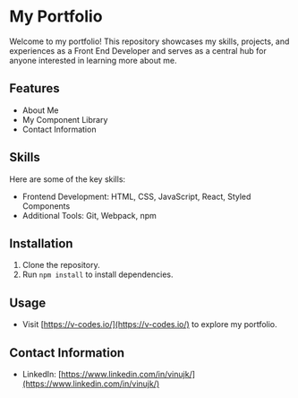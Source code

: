 # My Portfolio

Welcome to my portfolio! This repository showcases my skills, projects, and experiences as a Front End Developer and serves as a central hub for anyone interested in learning more about me.

## Features

- About Me
- My Component Library
- Contact Information

## Skills

Here are some of the key skills:

- Frontend Development: HTML, CSS, JavaScript, React, Styled Components
- Additional Tools: Git, Webpack, npm

## Installation

1. Clone the repository.
2. Run `npm install` to install dependencies.

## Usage

- Visit [https://v-codes.io/](https://v-codes.io/) to explore my portfolio.

## Contact Information

- LinkedIn: [https://www.linkedin.com/in/vinujk/](https://www.linkedin.com/in/vinujk/)
